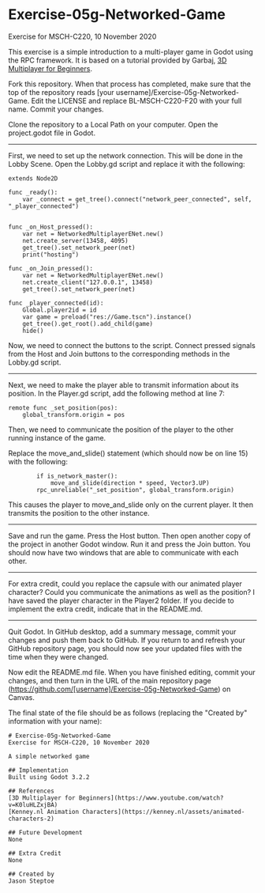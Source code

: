 # Exercise-05g-Networked-Game

Exercise for MSCH-C220, 10 November 2020

This exercise is a simple introduction to a multi-player game in Godot using the RPC framework. It is based on a tutorial provided by Garbaj, [3D Multiplayer for Beginners](https://www.youtube.com/watch?v=K0luHLZxjBA).

Fork this repository. When that process has completed, make sure that the top of the repository reads [your username]/Exercise-05g-Networked-Game. Edit the LICENSE and replace BL-MSCH-C220-F20 with your full name. Commit your changes.

Clone the repository to a Local Path on your computer. Open the project.godot file in Godot.

---

First, we need to set up the network connection. This will be done in the Lobby Scene. Open the Lobby.gd script and replace it with the following:

```
extends Node2D

func _ready():
	var _connect = get_tree().connect("network_peer_connected", self, "_player_connected")


func _on_Host_pressed():
	var net = NetworkedMultiplayerENet.new()
	net.create_server(13458, 4095)
	get_tree().set_network_peer(net)
	print("hosting")

func _on_Join_pressed():
	var net = NetworkedMultiplayerENet.new()
	net.create_client("127.0.0.1", 13458)
	get_tree().set_network_peer(net)

func _player_connected(id):
	Global.player2id = id
	var game = preload("res://Game.tscn").instance()
	get_tree().get_root().add_child(game)
	hide()
```

Now, we need to connect the buttons to the script. Connect pressed signals from the Host and Join buttons to the corresponding methods in the Lobby.gd script.

---

Next, we need to make the player able to transmit information about its position. In the Player.gd script, add the following method at line 7:
```
remote func _set_position(pos):
	global_transform.origin = pos
```

Then, we need to communicate the position of the player to the other running instance of the game.

Replace the move_and_slide() statement (which should now be on line 15) with the following:
```
		if is_network_master():
			move_and_slide(direction * speed, Vector3.UP)
		rpc_unreliable("_set_position", global_transform.origin)
```

This causes the player to move_and_slide only on the current player. It then transmits the position to the other instance.

---

Save and run the game. Press the Host button. Then open another copy of the project in another Godot window. Run it and press the Join button. You should now have two windows that are able to communicate with each other.

---

For extra credit, could you replace the capsule with our animated player character? Could you communicate the animations as well as the position? I have saved the player character in the Player2 folder. If you decide to implement the extra credit, indicate that in the README.md.

---

Quit Godot. In GitHub desktop, add a summary message, commit your changes and push them back to GitHub. If you return to and refresh your GitHub repository page, you should now see your updated files with the time when they were changed.

Now edit the README.md file. When you have finished editing, commit your changes, and then turn in the URL of the main repository page (https://github.com/[username]/Exercise-05g-Networked-Game) on Canvas.

The final state of the file should be as follows (replacing the "Created by" information with your name):

```
# Exercise-05g-Networked-Game
Exercise for MSCH-C220, 10 November 2020

A simple networked game

## Implementation
Built using Godot 3.2.2

## References
[3D Multiplayer for Beginners](https://www.youtube.com/watch?v=K0luHLZxjBA)
[Kenney.nl Animation Characters](https://kenney.nl/assets/animated-characters-2)

## Future Development
None

## Extra Credit
None

## Created by 
Jason Steptoe
```
